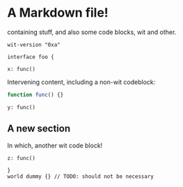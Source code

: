 # A Markdown file!

containing stuff, and also some code blocks, wit and other.

```wit
wit-version "0xa"
```

```wit
interface foo {
```

```wit
x: func()
```

Intervening content, including a non-wit codeblock:
```js
function func() {}
```

```wit
y: func()
```

## A new section

In which, another wit code block!

```wit
z: func()
```

```wit
}
world dummy {} // TODO: should not be necessary
```
